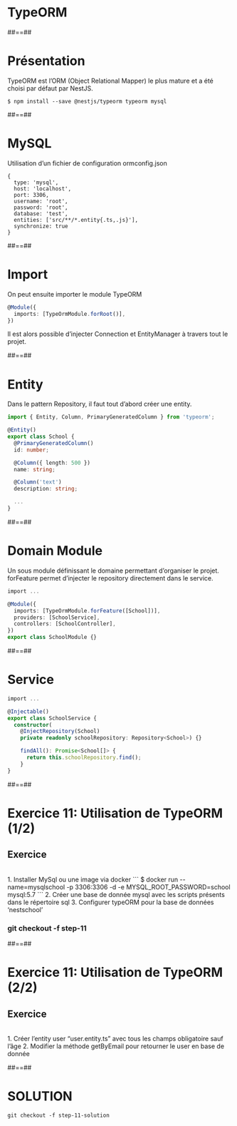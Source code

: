 <!-- .slide: class="transition-orange sfeir-bg-white-4" -->

# TypeORM

##==##
<!-- .slide: class="with-code" -->

# Présentation
TypeORM est l’ORM (Object Relational Mapper) le plus mature et a été choisi par défaut par NestJS.

```shell
$ npm install --save @nestjs/typeorm typeorm mysql
```
<!-- .slide: class="big-code" -->

##==##
<!-- .slide: class="with-code" -->

# MySQL
Utilisation d’un fichier de configuration ormconfig.json

```json5
{
  type: 'mysql',
  host: 'localhost',
  port: 3306,
  username: 'root',
  password: 'root',
  database: 'test',
  entities: ['src/**/*.entity{.ts,.js}'],
  synchronize: true
}
```
<!-- .slide: class="big-code" -->

##==##
<!-- .slide: class="with-code" -->

# Import

On peut ensuite importer le module TypeORM
```typescript
@Module({
  imports: [TypeOrmModule.forRoot()],
})

```
Il est alors possible d’injecter Connection et EntityManager à travers tout le projet.
<!-- .slide: class="big-code" -->

##==##
<!-- .slide: class="with-code" -->

# Entity
Dans le pattern Repository, il faut tout d’abord créer une entity.

```typescript
import { Entity, Column, PrimaryGeneratedColumn } from 'typeorm';

@Entity()
export class School {
  @PrimaryGeneratedColumn()
  id: number;

  @Column({ length: 500 })
  name: string;

  @Column('text')
  description: string;

  ...
}
```
<!-- .slide: class="big-code" -->

##==##
<!-- .slide: class="with-code" -->

# Domain Module
Un sous module définissant le domaine permettant d’organiser le projet. forFeature permet d’injecter le repository directement dans le service.

```typescript
import ...

@Module({
  imports: [TypeOrmModule.forFeature([School])],
  providers: [SchoolService],
  controllers: [SchoolController],
})
export class SchoolModule {}
```
<!-- .slide: class="big-code" -->


##==##
<!-- .slide: class="with-code" -->

# Service
```typescript
import ...

@Injectable()
export class SchoolService {
  constructor(
    @InjectRepository(School)
    private readonly schoolRepository: Repository<School>) {}

    findAll(): Promise<School[]> {
      return this.schoolRepository.find();
    }
}
```
<!-- .slide: class="big-code" -->


##==##
<!-- .slide: class="exercice sfeir-bg-pink" -->

# Exercice 11: Utilisation de TypeORM (1/2)
## Exercice

<br>
1. Installer MySql ou une image via docker
   ```
    $ docker run --name=mysqlschool -p 3306:3306 -d -e MYSQL_ROOT_PASSWORD=school mysql:5.7
  ```
2. Créer une base de donnée mysql avec les scripts présents dans le répertoire sql
3. Configurer typeORM pour la base de données ‘nestschool’
<br>

### git checkout -f step-11

##==##
<!-- .slide: class="exercice sfeir-bg-pink" -->

# Exercice 11: Utilisation de TypeORM (2/2)
## Exercice

<br>
1. Créer l’entity user “user.entity.ts” avec tous les champs obligatoire sauf l’âge
2. Modifier la méthode getByEmail pour retourner le user en base de donnée
<br>

##==##
<!-- .slide: class="sfeir-bg-white-4" -->

# SOLUTION
```git checkout -f step-11-solution```
<!-- .element: class="full-center" -->
